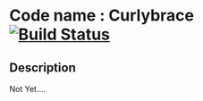 Code name : Curlybrace
[![Build Status](https://secure.travis-ci.org/outsideris/curlybrace.png?branch=master)](http://travis-ci.org/outsideris/curlybrace)
=============================

## Description
Not Yet....
